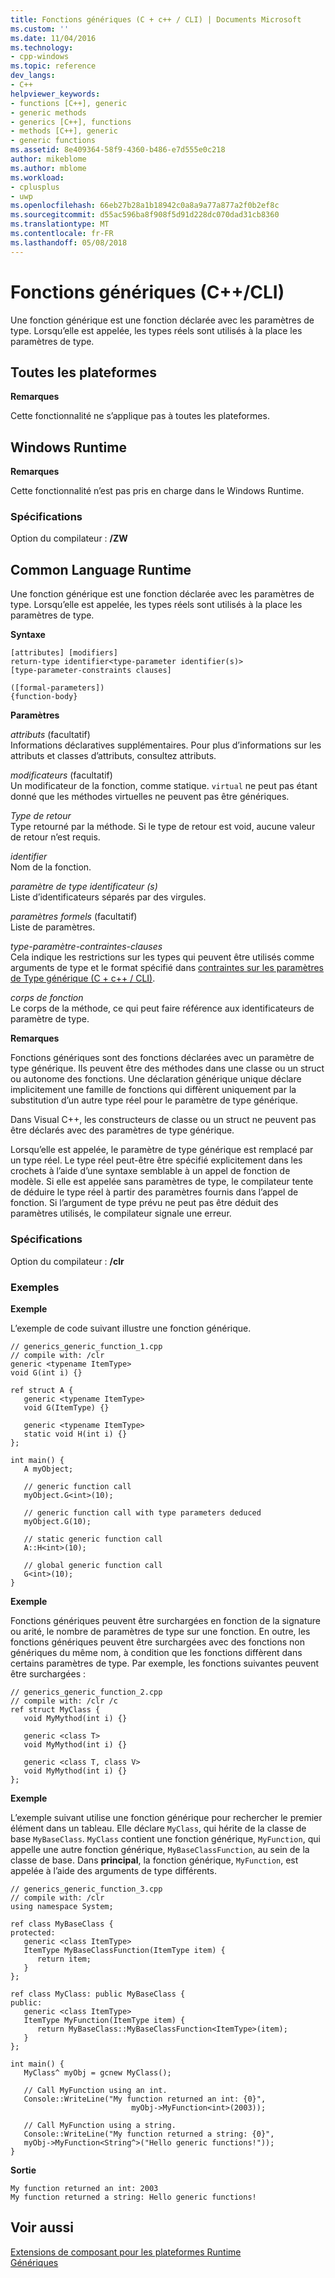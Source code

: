 ```yaml
---
title: Fonctions génériques (C + c++ / CLI) | Documents Microsoft
ms.custom: ''
ms.date: 11/04/2016
ms.technology:
- cpp-windows
ms.topic: reference
dev_langs:
- C++
helpviewer_keywords:
- functions [C++], generic
- generic methods
- generics [C++], functions
- methods [C++], generic
- generic functions
ms.assetid: 8e409364-58f9-4360-b486-e7d555e0c218
author: mikeblome
ms.author: mblome
ms.workload:
- cplusplus
- uwp
ms.openlocfilehash: 66eb27b28a1b18942c0a8a9a77a877a2f0b2ef8c
ms.sourcegitcommit: d55ac596ba8f908f5d91d228dc070dad31cb8360
ms.translationtype: MT
ms.contentlocale: fr-FR
ms.lasthandoff: 05/08/2018
---
```

# <a name="generic-functions-ccli"></a>Fonctions génériques (C++/CLI)
Une fonction générique est une fonction déclarée avec les paramètres de type. Lorsqu’elle est appelée, les types réels sont utilisés à la place les paramètres de type.  
  
## <a name="all-platforms"></a>Toutes les plateformes  
 **Remarques**  
  
 Cette fonctionnalité ne s’applique pas à toutes les plateformes.  
  
## <a name="windows-runtime"></a>Windows Runtime  
 **Remarques**  
  
 Cette fonctionnalité n’est pas pris en charge dans le Windows Runtime.  
  
### <a name="requirements"></a>Spécifications  
 Option du compilateur : **/ZW**  
  
## <a name="common-language-runtime"></a>Common Language Runtime 
 Une fonction générique est une fonction déclarée avec les paramètres de type. Lorsqu’elle est appelée, les types réels sont utilisés à la place les paramètres de type.  
  
 **Syntaxe**  
  
```  
[attributes] [modifiers]  
return-type identifier<type-parameter identifier(s)>  
[type-parameter-constraints clauses]  
  
([formal-parameters])  
{function-body}  
```  
  
 **Paramètres**  
  
 *attributs* (facultatif)  
 Informations déclaratives supplémentaires. Pour plus d’informations sur les attributs et classes d’attributs, consultez attributs.  
  
 *modificateurs* (facultatif)  
 Un modificateur de la fonction, comme statique.  `virtual` ne peut pas étant donné que les méthodes virtuelles ne peuvent pas être génériques.  
  
 *Type de retour*  
 Type retourné par la méthode. Si le type de retour est void, aucune valeur de retour n’est requis.  
  
 *identifier*  
 Nom de la fonction.  
  
 *paramètre de type identificateur (s)*  
 Liste d’identificateurs séparés par des virgules.  
  
 *paramètres formels* (facultatif)  
 Liste de paramètres.  
  
 *type-paramètre-contraintes-clauses*  
 Cela indique les restrictions sur les types qui peuvent être utilisés comme arguments de type et le format spécifié dans [contraintes sur les paramètres de Type générique (C + c++ / CLI)](../windows/constraints-on-generic-type-parameters-cpp-cli.md).  
  
 *corps de fonction*  
 Le corps de la méthode, ce qui peut faire référence aux identificateurs de paramètre de type.  
  
 **Remarques**  
  
 Fonctions génériques sont des fonctions déclarées avec un paramètre de type générique. Ils peuvent être des méthodes dans une classe ou un struct ou autonome des fonctions. Une déclaration générique unique déclare implicitement une famille de fonctions qui diffèrent uniquement par la substitution d’un autre type réel pour le paramètre de type générique.  
  
 Dans Visual C++, les constructeurs de classe ou un struct ne peuvent pas être déclarés avec des paramètres de type générique.  
  
 Lorsqu’elle est appelée, le paramètre de type générique est remplacé par un type réel. Le type réel peut-être être spécifié explicitement dans les crochets à l’aide d’une syntaxe semblable à un appel de fonction de modèle. Si elle est appelée sans paramètres de type, le compilateur tente de déduire le type réel à partir des paramètres fournis dans l’appel de fonction. Si l’argument de type prévu ne peut pas être déduit des paramètres utilisés, le compilateur signale une erreur.  
  
### <a name="requirements"></a>Spécifications  
 Option du compilateur : **/clr**  
  
### <a name="examples"></a>Exemples  
 **Exemple**  
  
 L’exemple de code suivant illustre une fonction générique.  
  
```  
// generics_generic_function_1.cpp  
// compile with: /clr  
generic <typename ItemType>  
void G(int i) {}  
  
ref struct A {  
   generic <typename ItemType>  
   void G(ItemType) {}  
  
   generic <typename ItemType>  
   static void H(int i) {}  
};  
  
int main() {  
   A myObject;  
  
   // generic function call  
   myObject.G<int>(10);  
  
   // generic function call with type parameters deduced  
   myObject.G(10);  
  
   // static generic function call  
   A::H<int>(10);  
  
   // global generic function call  
   G<int>(10);  
}  
```  
  
 **Exemple**  
  
 Fonctions génériques peuvent être surchargées en fonction de la signature ou arité, le nombre de paramètres de type sur une fonction. En outre, les fonctions génériques peuvent être surchargées avec des fonctions non génériques du même nom, à condition que les fonctions diffèrent dans certains paramètres de type. Par exemple, les fonctions suivantes peuvent être surchargées :  
  
```  
// generics_generic_function_2.cpp  
// compile with: /clr /c  
ref struct MyClass {  
   void MyMythod(int i) {}  
  
   generic <class T>   
   void MyMythod(int i) {}  
  
   generic <class T, class V>   
   void MyMythod(int i) {}  
};  
```  
  
 **Exemple**  
  
 L’exemple suivant utilise une fonction générique pour rechercher le premier élément dans un tableau. Elle déclare `MyClass`, qui hérite de la classe de base `MyBaseClass`. `MyClass` contient une fonction générique, `MyFunction`, qui appelle une autre fonction générique, `MyBaseClassFunction`, au sein de la classe de base. Dans **principal**, la fonction générique, `MyFunction`, est appelée à l’aide des arguments de type différents.  
  
```  
// generics_generic_function_3.cpp  
// compile with: /clr  
using namespace System;  
  
ref class MyBaseClass {  
protected:  
   generic <class ItemType>  
   ItemType MyBaseClassFunction(ItemType item) {  
      return item;  
   }  
};  
  
ref class MyClass: public MyBaseClass {  
public:  
   generic <class ItemType>  
   ItemType MyFunction(ItemType item) {  
      return MyBaseClass::MyBaseClassFunction<ItemType>(item);  
   }  
};  
  
int main() {  
   MyClass^ myObj = gcnew MyClass();  
  
   // Call MyFunction using an int.  
   Console::WriteLine("My function returned an int: {0}",  
                           myObj->MyFunction<int>(2003));  
  
   // Call MyFunction using a string.  
   Console::WriteLine("My function returned a string: {0}",  
   myObj->MyFunction<String^>("Hello generic functions!"));  
}  
```  
  
 **Sortie**  
  
```Output  
My function returned an int: 2003  
My function returned a string: Hello generic functions!  
```  
  
## <a name="see-also"></a>Voir aussi  
 [Extensions de composant pour les plateformes Runtime](../windows/component-extensions-for-runtime-platforms.md)   
 [Génériques](../windows/generics-cpp-component-extensions.md)